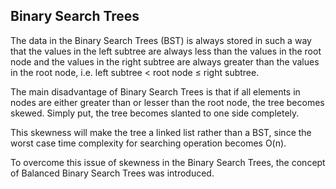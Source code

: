 ## Binary Search Trees

The data in the Binary Search Trees (BST) is always stored in such a way that the values in the left subtree are always less than the values in the root node and the values in the right subtree are always greater than the values in the root node, i.e. left subtree < root node ≤ right subtree.

The main disadvantage of Binary Search Trees is that if all elements in nodes are either greater than or lesser than the root node, the tree becomes skewed. Simply put, the tree becomes slanted to one side completely.

This skewness will make the tree a linked list rather than a BST, since the worst case time complexity for searching operation becomes O(n).

To overcome this issue of skewness in the Binary Search Trees, the concept of Balanced Binary Search Trees was introduced.
